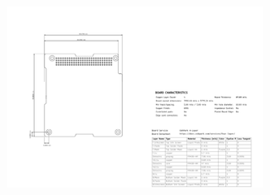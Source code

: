 ![Figure 1: A diagram of the board properties. Board Dimensions: 90.1700 by 95.8850 millimeters. Thickness: 69.68 mils, 1.770 millimeters. Board Characteristics. Copper Layer Count: 4. Min track/spacing: 5 mils, 0.1270 millimeters. Copper Finish: E N I G. Casellated pads: No. Edge card connectors: No. Min hole diameter: 10.00 mils, 0.2540 millimeters. Impedance Control: No. Plated Board Edge: No. Board Materials: See OshPark 4-Layer Board Service datasheet (https://docs.oshpark.com/services/four-layer/)](./img/SilverSat_Comms-User_Drawings.svg.png)
